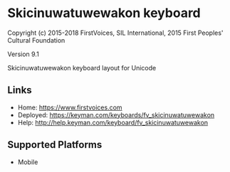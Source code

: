 Skicinuwatuwewakon keyboard
======================

Copyright (c) 2015-2018 FirstVoices, SIL International, 2015 First Peoples' Cultural Foundation

Version 9.1

Skicinuwatuwewakon keyboard layout for Unicode

Links
-----

 * Home:     <https://www.firstvoices.com>
 * Deployed: <https://keyman.com/keyboards/fv_skicinuwatuwewakon>
 * Help:     <http://help.keyman.com/keyboard/fv_skicinuwatuwewakon>
 
Supported Platforms
-------------------

 * Mobile
